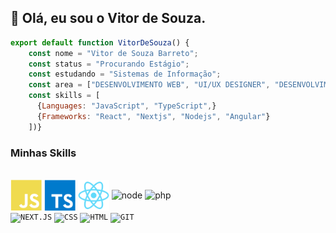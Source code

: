## 👋 Olá, eu sou o Vitor de Souza.


```JavaScript
export default function VitorDeSouza() {
    const nome = "Vitor de Souza Barreto";
    const status = "Procurando Estágio";
    const estudando = "Sistemas de Informação";
    const area = ["DESENVOLVIMENTO WEB", "UI/UX DESIGNER", "DESENVOLVIMENTO MOBILE"];
    const skills = [
      {Languages: "JavaScript", "TypeScript",}
      {Frameworks: "React", "Nextjs", "Nodejs", "Angular"}
    ])}
```
### Minhas Skills 

<div style="display: inline_block"><br>
  <img align="center" alt="Js" height="50" width="50" src="https://raw.githubusercontent.com/devicons/devicon/master/icons/javascript/javascript-plain.svg">
  <img align="center" alt="Ts" height="50" width="50" src="https://raw.githubusercontent.com/devicons/devicon/master/icons/typescript/typescript-plain.svg">
  <img align="center" alt="React" height="50" width="50" src="https://raw.githubusercontent.com/devicons/devicon/master/icons/react/react-original.svg">
  <img align="center" alt="node" height="50" width="50" src="https://www.svgrepo.com/show/452075/node-js.svg">
  <img align="center" alt="php" height="50" width="50" src="https://www.svgrepo.com/show/373966/php.svg">
  <div>
    <code><img height="32" src="https://img.shields.io/badge/next.js-000000?style=for-the-badge&logo=nextdotjs&logoColor=white" alt="NEXT.JS"/></code>
    <code><img height="32" src="https://img.shields.io/badge/CSS3-1572B6?style=for-the-badge&logo=css3&logoColor=white" alt="CSS"/></code>
    <code><img height="32" src="https://img.shields.io/badge/HTML5-E34F26?style=for-the-badge&logo=html5&logoColor=white" alt="HTML"/></code></code>
    <code><img height="32" src="https://img.shields.io/badge/GIT-E44C30?style=for-the-badge&logo=git&logoColor=white" alt="GIT"/></code>
  </div>
 </div>

  ##
